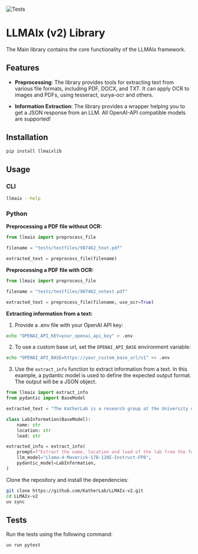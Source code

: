 ![Tests](https://github.com/KatherLab/llmaixlib/actions/workflows/test.yml/badge.svg?branch=main)

# LLMAIx (v2) Library

The Main library contains the core functionality of the LLMAIx framework.

## Features

- **Preprocessing**: The library provides tools for extracting text from various file formats, including PDF, DOCX, and TXT. It can apply OCR to images and PDFs, using tesseract, surya-ocr and others.

- **Information Extraction**: The library provides a wrapper helping you to get a JSON response from an LLM. All OpenAI-API compatible models are supported!

## Installation

```bash
pip install llmaixlib
```

## Usage

### CLI

```bash
llmaix --help
```

### Python

**Preprocessing a PDF file without OCR:**
```python
from llmaix import preprocess_file

filename = "tests/testfiles/987462_text.pdf"

extracted_text = preprocess_file(filename)
```

**Preprocessing a PDF file with OCR:**
```python
from llmaix import preprocess_file

filename = "tests/testfiles/987462_notext.pdf"

extracted_text = preprocess_file(filename, use_ocr=True)
```

**Extracting information from a text:**

1. Provide a .env file with your OpenAI API key:
```bash
echo "OPENAI_API_KEY=your_openai_api_key" > .env
```
2. To use a custom base url, set the `OPENAI_API_BASE` environment variable:
```bash
echo "OPENAI_API_BASE=https://your_custom_base_url/v1" >> .env
```

3. Use the `extract_info` function to extract information from a text. In this example, a pydantic model is used to define the expected output format. The output will be a JSON object.
```python
from llmaix import extract_info
from pydantic import BaseModel

extracted_text = "The KatherLab is a research group at the University of Technology Dresden, lead by Prof. Jakob N. Kather."

class LabInformation(BaseModel):
    name: str
    location: str
    lead: str

extracted_info = extract_info(
    prompt=f"Extract the name, location and lead of the lab from the following text: {extracted_text}",
    llm_model="Llama-4-Maverick-17B-128E-Instruct-FP8",
    pydantic_model=LabInformation,
)
```

Clone the repository and install the dependencies:
```bash
git clone https://github.com/KatherLab/LLMAIx-v2.git
cd LLMAIx-v2
uv sync
```

## Tests

Run the tests using the following command:

```bash
uv run pytest
```

